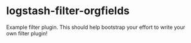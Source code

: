 # logstash-filter-orgfields
Example filter plugin. This should help bootstrap your effort to write your own filter plugin!
